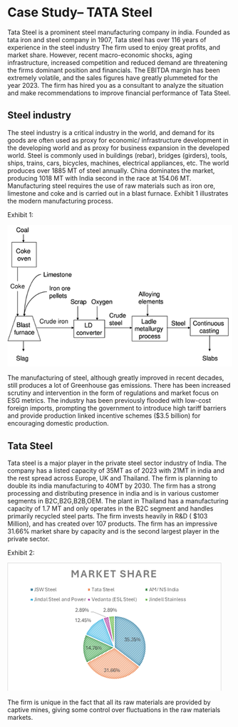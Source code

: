 # Case Study– TATA Steel

Tata Steel is a prominent steel manufacturing company in india. Founded as tata iron and steel company in 1907, Tata steel has over 116 years of experience in the steel industry
The firm used to enjoy great profits, and market share. However, recent macro-economic shocks, aging infrastructure, increased competition and reduced demand are threatening the firms dominant position and financials.
The EBITDA margin has been extremely volatile, and the sales figures have greatly plummeted for the year 2023. The firm has hired you as a consultant to analyze the situation and make recommendations to improve financial performance of Tata Steel.

## Steel industry
The steel industry is a critical industry in the world, and demand for its goods are often used as proxy for economic/ infrastructure development in the developing world and as proxy for business expansion in the developed world. Steel is commonly used in buildings (rebar), bridges (girders), tools, ships, trains, cars, bicycles, machines, electrical appliances, etc. 
The world produces over 1885 MT of steel annually. China dominates the market, producing 1018 MT with India second in the race at 154.06 MT.
Manufacturing steel requires the use of raw materials such as iron ore, limestone and coke and is carried out in a blast furnace. Exhibit 1 illustrates the modern manufacturing process.

Exhibit 1:

<img src="images/Overview of steel manufacturing.png" alt="Overview of Steel Manufacturing">

The manufacturing of steel, although greatly improved in recent decades, still produces a lot of Greenhouse gas emissions. There has been increased scrutiny and intervention in the form of regulations and market focus on ESG metrics.
The industry has been previously flooded with low-cost foreign imports, prompting the government to introduce high tariff barriers and provide production linked incentive schemes ($3.5 billion) for encouraging domestic production.

## Tata Steel
Tata steel is a major player in the private steel sector industry of India. The company has a listed capacity of 35MT as of 2023 with 21MT in india and the rest spread across Europe, UK and Thailand. The firm is planning to double its india manufacturing to 40MT by 2030. The firm has a strong processing and distributing presence in india and is in various customer segments in B2C,B2G,B2B,OEM. The plant in Thailand has a manufacturing capacity of 1.7 MT and only operates in the B2C segment and handles primarily recycled steel parts.
The firm invests heavily in R&D ( $103 Million), and has created over 107 products. The firm has an impressive 31.66% market share by capacity and is the second largest player in the private sector.

Exhibit 2:

<img src="images/Market share of steel companies in india.png" alt="Market Share amongst private sector steel participants">

The firm is unique in the fact that all its raw materials are provided by captive mines, giving some control over fluctuations in the raw materials markets.
